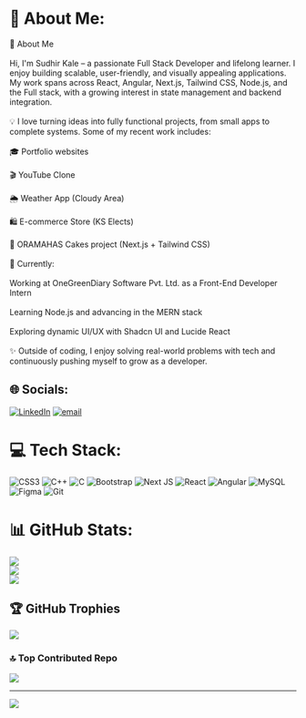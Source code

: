 # 💫 About Me:
👋 About Me<br><br>Hi, I'm Sudhir Kale – a passionate Full Stack Developer and lifelong learner. I enjoy building scalable, user-friendly, and visually appealing applications. My work spans across React, Angular, Next.js, Tailwind CSS, Node.js, and the Full stack, with a growing interest in state management and backend integration.<br><br>💡 I love turning ideas into fully functional projects, from small apps to complete systems. Some of my recent work includes:<br><br>🎓 Portfolio websites<br><br>🎬 YouTube Clone<br><br>🌦 Weather App (Cloudy Area)<br><br>🛍 E-commerce Store (KS Elects)<br><br>🍰 ORAMAHAS Cakes project (Next.js + Tailwind CSS)<br><br>🚀 Currently:<br><br>Working at OneGreenDiary Software Pvt. Ltd. as a Front-End Developer Intern<br><br>Learning Node.js and advancing in the MERN stack<br><br>Exploring dynamic UI/UX with Shadcn UI and Lucide React<br><br>✨ Outside of coding, I enjoy solving real-world problems with tech and continuously pushing myself to grow as a developer.


## 🌐 Socials:
[![LinkedIn](https://img.shields.io/badge/LinkedIn-%230077B5.svg?logo=linkedin&logoColor=white)](https://linkedin.com/in/https://www.linkedin.com/in/sudhir-kale/) [![email](https://img.shields.io/badge/Email-D14836?logo=gmail&logoColor=white)](mailto:sudhir06kale@gmail.com) 

# 💻 Tech Stack:
![CSS3](https://img.shields.io/badge/css3-%231572B6.svg?style=for-the-badge&logo=css3&logoColor=white) ![C++](https://img.shields.io/badge/c++-%2300599C.svg?style=for-the-badge&logo=c%2B%2B&logoColor=white) ![C](https://img.shields.io/badge/c-%2300599C.svg?style=for-the-badge&logo=c&logoColor=white) ![Bootstrap](https://img.shields.io/badge/bootstrap-%238511FA.svg?style=for-the-badge&logo=bootstrap&logoColor=white) ![Next JS](https://img.shields.io/badge/Next-black?style=for-the-badge&logo=next.js&logoColor=white) ![React](https://img.shields.io/badge/react-%2320232a.svg?style=for-the-badge&logo=react&logoColor=%2361DAFB) ![Angular](https://img.shields.io/badge/angular-%23DD0031.svg?style=for-the-badge&logo=angular&logoColor=white) ![MySQL](https://img.shields.io/badge/mysql-4479A1.svg?style=for-the-badge&logo=mysql&logoColor=white) ![Figma](https://img.shields.io/badge/figma-%23F24E1E.svg?style=for-the-badge&logo=figma&logoColor=white) ![Git](https://img.shields.io/badge/git-%23F05033.svg?style=for-the-badge&logo=git&logoColor=white)
# 📊 GitHub Stats:
![](https://github-readme-stats.vercel.app/api?username=Kale-Sudhir&theme=synthwave&hide_border=false&include_all_commits=true&count_private=true)<br/>
![](https://nirzak-streak-stats.vercel.app/?user=Kale-Sudhir&theme=synthwave&hide_border=false)<br/>
![](https://github-readme-stats.vercel.app/api/top-langs/?username=Kale-Sudhir&theme=synthwave&hide_border=false&include_all_commits=true&count_private=true&layout=compact)

## 🏆 GitHub Trophies
![](https://github-profile-trophy.vercel.app/?username=Kale-Sudhir&theme=calm&no-frame=false&no-bg=false&margin-w=4)

### 🔝 Top Contributed Repo
![](https://github-contributor-stats.vercel.app/api?username=Kale-Sudhir&limit=5&theme=dark&combine_all_yearly_contributions=true)

---
[![](https://visitcount.itsvg.in/api?id=Kale-Sudhir&icon=0&color=0)](https://visitcount.itsvg.in)

<!-- Proudly created with GPRM ( https://gprm.itsvg.in ) -->
